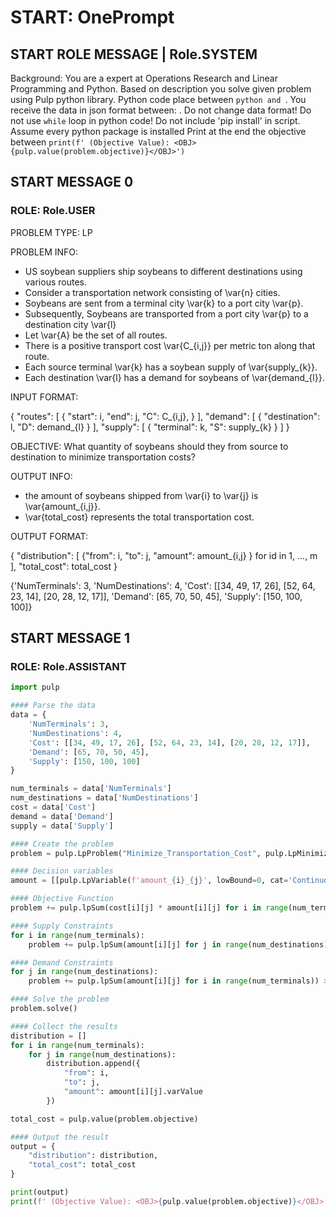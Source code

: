 # START: OnePrompt 
## START ROLE MESSAGE | Role.SYSTEM 
Background: You are a expert at Operations Research and Linear Programming and Python. Based on description you solve given problem using Pulp python library. Python code place between ```python and ```. You receive the data in json format between: <DATA></DATA>. Do not change data format! Do not use `while` loop in python code! Do not include 'pip install' in script. Assume every python package is installed Print at the end the objective between <OBJ></OBJ> `print(f' (Objective Value): <OBJ>{pulp.value(problem.objective)}</OBJ>')`  
## START MESSAGE 0 
### ROLE: Role.USER
<DESCRIPTION>
PROBLEM TYPE: LP

PROBLEM INFO:

- US soybean suppliers ship soybeans to different destinations using various routes.
- Consider a transportation network consisting of \var{n} cities.
- Soybeans are sent from a terminal city \var{k} to a port city \var{p}.
- Subsequently, Soybeans are transported from a port city \var{p} to a destination city \var{l}
- Let \var{A} be the set of all routes. 
- There is a positive transport cost \var{C_{i,j}} per metric ton along that route.
- Each source terminal \var{k} has a soybean supply of \var{supply_{k}}. 
- Each destination \var{l} has a demand for soybeans of \var{demand_{l}}.

INPUT FORMAT: 

{
    "routes": [
       {
        "start": i,
        "end": j,
        "C": C_{i,j},
       }
    ],
    "demand": [
        {
            "destination": l,
            "D": demand_{l}
        }
    ],
    "supply": [
        {
            "terminal": k,
            "S": supply_{k}
        }
    ]
}

OBJECTIVE: What quantity of soybeans should they from source to destination to minimize transportation costs?

OUTPUT INFO:

- the amount of soybeans shipped from \var{i} to \var{j} is \var{amount_{i,j}}.
- \var{total_cost} represents the total transportation cost.

OUTPUT FORMAT:

{
    "distribution": [
        {"from": i,
         "to": j,
         "amount": amount_{i,j}
        }
        for id in 1, ..., m
    ],
    "total_cost": total_cost
}


</DESCRIPTION>
<DATA>
{'NumTerminals': 3, 'NumDestinations': 4, 'Cost': [[34, 49, 17, 26], [52, 64, 23, 14], [20, 28, 12, 17]], 'Demand': [65, 70, 50, 45], 'Supply': [150, 100, 100]}</DATA>


## START MESSAGE 1 
### ROLE: Role.ASSISTANT
```python
import pulp

#### Parse the data
data = {
    'NumTerminals': 3,
    'NumDestinations': 4,
    'Cost': [[34, 49, 17, 26], [52, 64, 23, 14], [20, 28, 12, 17]],
    'Demand': [65, 70, 50, 45],
    'Supply': [150, 100, 100]
}

num_terminals = data['NumTerminals']
num_destinations = data['NumDestinations']
cost = data['Cost']
demand = data['Demand']
supply = data['Supply']

#### Create the problem
problem = pulp.LpProblem("Minimize_Transportation_Cost", pulp.LpMinimize)

#### Decision variables
amount = [[pulp.LpVariable(f'amount_{i}_{j}', lowBound=0, cat='Continuous') for j in range(num_destinations)] for i in range(num_terminals)]

#### Objective Function
problem += pulp.lpSum(cost[i][j] * amount[i][j] for i in range(num_terminals) for j in range(num_destinations))

#### Supply Constraints
for i in range(num_terminals):
    problem += pulp.lpSum(amount[i][j] for j in range(num_destinations)) <= supply[i]

#### Demand Constraints
for j in range(num_destinations):
    problem += pulp.lpSum(amount[i][j] for i in range(num_terminals)) >= demand[j]

#### Solve the problem
problem.solve()

#### Collect the results
distribution = []
for i in range(num_terminals):
    for j in range(num_destinations):
        distribution.append({
            "from": i,
            "to": j,
            "amount": amount[i][j].varValue
        })

total_cost = pulp.value(problem.objective)

#### Output the result
output = {
    "distribution": distribution,
    "total_cost": total_cost
}

print(output)
print(f' (Objective Value): <OBJ>{pulp.value(problem.objective)}</OBJ>')
```

